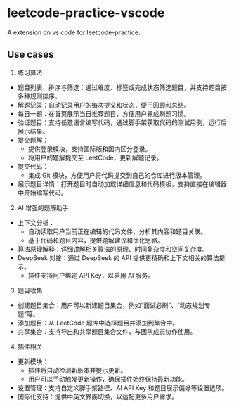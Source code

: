 # leetcode-practice-vscode

A extension on vs code for leetcode-practice.

## Use cases

1. 练习算法
- 题目列表、排序与筛选：通过难度、标签或完成状态筛选题目，并支持题目按多种规则排序。
- 解题记录：自动记录用户的每次提交和状态，便于回顾和总结。
- 每日一题：在首页展示当日推荐题目，方便用户养成刷题习惯。
- 验证题目：支持任意语言编写代码，通过脚手架获取代码的测试用例，运行后展示结果。
- 提交题解：
  - 提供登录模块，支持国际版和国内区分登录。
  - 将用户的题解提交至 LeetCode，更新解题记录。
- 提交代码：
  - 集成 Git 模块，方便用户将代码提交到自己的仓库进行版本管理。
- 展示题目详情：打开题目时自动加载详细信息和代码模板，支持直接在编辑器中开始编写代码。
2. AI 增强的题解助手
- 上下文分析：
  - 自动读取用户当前正在编辑的代码文件，分析其内容和题目关联。
  - 基于代码和题目内容，提供题解建议和优化思路。
- 算法原理解释：详细讲解相关算法的原理、时间复杂度和空间复杂度。
- DeepSeek 对接：通过 DeepSeek 的 API 提供更精确和上下文相关的算法提示。
  - 插件支持用户绑定 API Key，以启用 AI 服务。
3. 题目收集
- 创建题目集合：用户可以新建题目集合，例如“面试必刷”、“动态规划专题”等。
- 添加题目：从 LeetCode 题库中选择题目并添加到集合中。
- 共享集合：支持导出和共享题目集合文件，与团队成员协作使用。
4. 插件相关
- 更新模块：
  - 插件将自动检测新版本并提示更新。
  - 用户可以手动触发更新操作，确保插件始终保持最新功能。
- 设置管理：支持自定义脚手架路径、AI API Key 和题目展示偏好等设置选项。
- 国际化支持：提供中英文界面切换，以适配更多用户需求。